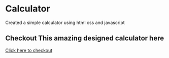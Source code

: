 # Calculator
Created a simple calculator using html css and javascript
## Checkout This amazing designed calculator here
[Click here to checkout](https://kaushal90060.github.io/Calculator/)
